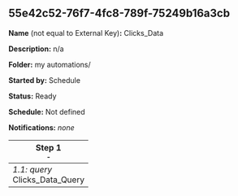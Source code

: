 ## 55e42c52-76f7-4fc8-789f-75249b16a3cb

**Name** (not equal to External Key)**:** Clicks_Data

**Description:** n/a

**Folder:** my automations/

**Started by:** Schedule

**Status:** Ready

**Schedule:** Not defined

**Notifications:** _none_


| Step 1<br>_<small>-</small>_ |
| --- |
| _1.1: query_<br>Clicks_Data_Query |
